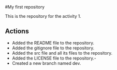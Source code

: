#My first repository

This is the repository for the activity 1.

## Actions

- Added the README file to the repository.
- Added the gitignore file to the repository.
- Added the src file and all its files to the repository.
- Added the LICENSE file to the repository.-
- Created a new branch named dev.